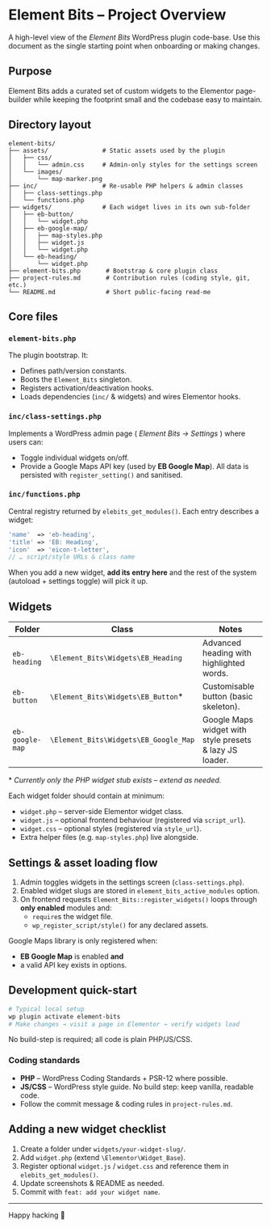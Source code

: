 # Element Bits – Project Overview

A high-level view of the *Element Bits* WordPress plugin code-base. Use this document as the single starting point when onboarding or making changes.

## Purpose
Element Bits adds a curated set of custom widgets to the Elementor page-builder while keeping the footprint small and the codebase easy to maintain.

## Directory layout
```text
element-bits/
├── assets/               # Static assets used by the plugin
│   ├── css/
│   │   └── admin.css     # Admin-only styles for the settings screen
│   └── images/
│       └── map-marker.png
├── inc/                  # Re-usable PHP helpers & admin classes
│   ├── class-settings.php
│   └── functions.php
├── widgets/              # Each widget lives in its own sub-folder
│   ├── eb-button/
│   │   └── widget.php
│   ├── eb-google-map/
│   │   ├── map-styles.php
│   │   ├── widget.js
│   │   └── widget.php
│   └── eb-heading/
│       └── widget.php
├── element-bits.php       # Bootstrap & core plugin class
├── project-rules.md       # Contribution rules (coding style, git, etc.)
└── README.md              # Short public-facing read-me
```

## Core files
### `element-bits.php`
The plugin bootstrap. It:
* Defines path/version constants.
* Boots the `Element_Bits` singleton.
* Registers activation/deactivation hooks.
* Loads dependencies (`inc/` & widgets) and wires Elementor hooks.

### `inc/class-settings.php`
Implements a WordPress admin page ( *Element Bits → Settings* ) where users can:
* Toggle individual widgets on/off.
* Provide a Google Maps API key (used by **EB Google Map**).
All data is persisted with `register_setting()` and sanitised.

### `inc/functions.php`
Central registry returned by `elebits_get_modules()`. Each entry describes a widget:
```php
'name'  => 'eb-heading',
'title' => 'EB: Heading',
'icon'  => 'eicon-t-letter',
// … script/style URLs & class name
```
When you add a new widget, **add its entry here** and the rest of the system (autoload + settings toggle) will pick it up.

## Widgets
| Folder            | Class                                   | Notes |
|-------------------|-----------------------------------------|-------|
| `eb-heading`      | `\Element_Bits\Widgets\EB_Heading`     | Advanced heading with highlighted words. |
| `eb-button`       | `\Element_Bits\Widgets\EB_Button`*     | Customisable button (basic skeleton). |
| `eb-google-map`   | `\Element_Bits\Widgets\EB_Google_Map` | Google Maps widget with style presets & lazy JS loader. |

\* *Currently only the PHP widget stub exists – extend as needed.*

Each widget folder should contain at minimum:
* `widget.php`  – server-side Elementor widget class.
* `widget.js`   – optional frontend behaviour (registered via `script_url`).
* `widget.css`  – optional styles (registered via `style_url`).
* Extra helper files (e.g. `map-styles.php`) live alongside.

## Settings & asset loading flow
1. Admin toggles widgets in the settings screen (`class-settings.php`).
2. Enabled widget slugs are stored in `element_bits_active_modules` option.
3. On frontend requests `Element_Bits::register_widgets()` loops through **only enabled** modules and:
   * `require`s the widget file.
   * `wp_register_script/style()` for any declared assets.

Google Maps library is only registered when:
* **EB Google Map** is enabled **and**
* a valid API key exists in options.

## Development quick-start
```bash
# Typical local setup
wp plugin activate element-bits
# Make changes → visit a page in Elementor → verify widgets load
```
No build-step is required; all code is plain PHP/JS/CSS.

### Coding standards
* **PHP** – WordPress Coding Standards + PSR-12 where possible.
* **JS/CSS** – WordPress style guide. No build step: keep vanilla, readable code.
* Follow the commit message & coding rules in `project-rules.md`.

## Adding a new widget checklist
1. Create a folder under `widgets/your-widget-slug/`.
2. Add `widget.php` (extend `\Elementor\Widget_Base`).
3. Register optional `widget.js` / `widget.css` and reference them in `elebits_get_modules()`.
4. Update screenshots & README as needed.
5. Commit with `feat: add your widget name`.

---
Happy hacking :rocket:
